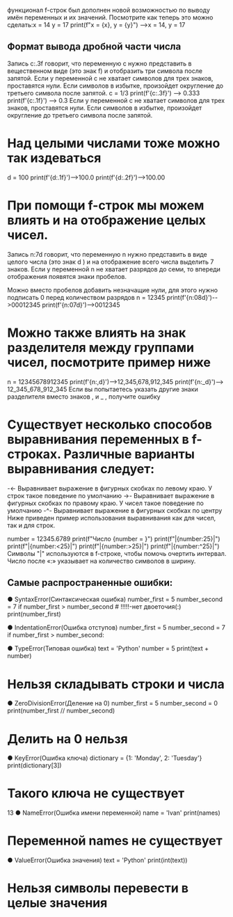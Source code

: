 функционал f-строк был дополнен новой возможностью по выводу имён переменных и их значений. Посмотрите как теперь это можно сделать:x = 14
y = 17
print(f"x = {x}, y = {y}") -->x = 14, y = 17
## Формат вывода дробной части числа
Запись c:.3f говорит, что  переменную c нужно представить в вещественном виде (это знак f) и отобразить три символа после запятой. Если у переменной c не хватает символов для трех знаков, проставятся нули. Если символов в избытке, произойдет округление до третьего символа после запятой.
c = 1/3
print(f'{c:.3f}')  -->  0.333  
print(f'{c:.1f}')  -->  0.3
Если у переменной c не хватает символов для трех знаков, проставятся нули. Если символов в избытке, произойдет округление до третьего символа после запятой.
# Над целыми числами тоже можно так издеваться

d = 100
print(f'{d:.1f}')-->100.0
print(f'{d:.2f}')-->100.00

# При помощи f-строк мы можем влиять и на отображение целых чисел.
Запись n:7d говорит, что  переменную n нужно представить в виде целого числа (это знак  d ) и на отображение всего числа выделить 7 знаков. Если у переменной n не хватает разрядов до семи, то впереди отображения появятся знаки пробелов. 

Можно вместо пробелов добавить незначащие нули, для этого нужно подписать 0 перед количеством разрядов
n = 12345
print(f'{n:08d}')-->00012345
print(f'{n:07d}')-->0012345

# Можно также влиять на знак разделителя между группами чисел, посмотрите пример ниже
n = 12345678912345
print(f'{n:,d}')-->12,345,678,912,345
print(f'{n:_d}')--> 12_345_678_912_345
Если вы попытаетесь указать другие знаки разделителя вместо знаков , и _ , получите ошибку

 # Cуществует несколько способов выравнивания переменных в f-строках. Различные варианты выравнивания следует:

-<-	Выравнивает выражение в фигурных скобках по левому краю. У строк такое поведение по умолчанию
->-	Выравнивает выражение в фигурных скобках по правому краю. У чисел такое поведение по умолчанию
-^-	Выравнивает выражение в фигурных скобках по центру
Ниже приведен пример использования выравнивания как для чисел, так и для строк.

number = 12345.6789
print(f"Число {number = }")
print(f"|{number:25}|")
print(f"|{number:<25}|")
print(f"|{number:>25}|")
print(f"|{number:^25}|")
Символы "|" используются в f-строке, чтобы помочь очертить интервал. Число после «:» указывает на количество символов в ширину.



## Самые распространенные ошибки:
● SyntaxError(Синтаксическая ошибка)
number_first = 5
number_second = 7
if number_first > number_second # !!!!!-нет двоеточия(:)
print(number_first)

● IndentationError(Ошибка отступов)
number_first = 5
number_second = 7
if number_first > number_second:

● TypeError(Типовая ошибка)
text = 'Python'
number = 5
print(text + number)
# Нельзя складывать строки и числа
● ZeroDivisionError(Деление на 0)
number_first = 5
number_second = 0
print(number_first // number_second)
# Делить на 0 нельзя
● KeyError(Ошибка ключа)
dictionary = {1: 'Monday', 2: 'Tuesday'}
print(dictionary[3])
# Такого ключа не существует
13
● NameError(Ошибка имени переменной)
name = 'Ivan'
print(names)
# Переменной names не существует
● ValueError(Ошибка значения)
text = 'Python'
print(int(text))
# Нельзя символы перевести в целые значения


